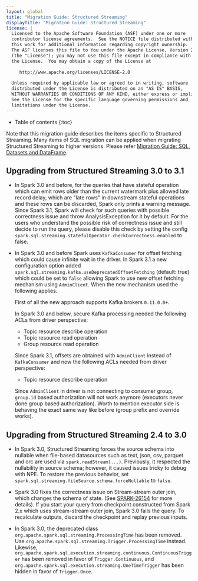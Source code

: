 ```yaml
---
layout: global
title: "Migration Guide: Structured Streaming"
displayTitle: "Migration Guide: Structured Streaming"
license: |
  Licensed to the Apache Software Foundation (ASF) under one or more
  contributor license agreements.  See the NOTICE file distributed with
  this work for additional information regarding copyright ownership.
  The ASF licenses this file to You under the Apache License, Version 2.0
  (the "License"); you may not use this file except in compliance with
  the License.  You may obtain a copy of the License at
 
     http://www.apache.org/licenses/LICENSE-2.0
 
  Unless required by applicable law or agreed to in writing, software
  distributed under the License is distributed on an "AS IS" BASIS,
  WITHOUT WARRANTIES OR CONDITIONS OF ANY KIND, either express or implied.
  See the License for the specific language governing permissions and
  limitations under the License.
---
```


* Table of contents
{:toc}

Note that this migration guide describes the items specific to Structured Streaming.
Many items of SQL migration can be applied when migrating Structured Streaming to higher versions.
Please refer [Migration Guide: SQL, Datasets and DataFrame](sql-migration-guide.html).

## Upgrading from Structured Streaming 3.0 to 3.1

- In Spark 3.0 and before, for the queries that have stateful operation which can emit rows older than the current watermark plus allowed late record delay, which are "late rows" in downstream stateful operations and these rows can be discarded, Spark only prints a warning message. Since Spark 3.1, Spark will check for such queries with possible correctness issue and throw AnalysisException for it by default. For the users who understand the possible risk of correctness issue and still decide to run the query, please disable this check by setting the config `spark.sql.streaming.statefulOperator.checkCorrectness.enabled` to false.

- In Spark 3.0 and before Spark uses `KafkaConsumer` for offset fetching which could cause infinite wait in the driver.
  In Spark 3.1 a new configuration option added `spark.sql.streaming.kafka.useDeprecatedOffsetFetching` (default: true)
  which could be set to `false` allowing Spark to use new offset fetching mechanism using `AdminClient`.
  When the new mechanism used the following applies.
  
  First of all the new approach supports Kafka brokers `0.11.0.0+`.
  
  In Spark 3.0 and below, secure Kafka processing needed the following ACLs from driver perspective:
  * Topic resource describe operation
  * Topic resource read operation
  * Group resource read operation

  Since Spark 3.1, offsets are obtained with `AdminClient` instead of `KafkaConsumer` and now the following ACLs needed from driver perspective:
  * Topic resource describe operation

  Since `AdminClient` in driver is not connecting to consumer group, `group.id` based authorization will not work anymore (executors never done group based authorization).
  Worth to mention executor side is behaving the exact same way like before (group prefix and override works).

## Upgrading from Structured Streaming 2.4 to 3.0

- In Spark 3.0, Structured Streaming forces the source schema into nullable when file-based datasources such as text, json, csv, parquet and orc are used via `spark.readStream(...)`. Previously, it respected the nullability in source schema; however, it caused issues tricky to debug with NPE. To restore the previous behavior, set `spark.sql.streaming.fileSource.schema.forceNullable` to `false`.

- Spark 3.0 fixes the correctness issue on Stream-stream outer join, which changes the schema of state. (See [SPARK-26154](https://issues.apache.org/jira/browse/SPARK-26154) for more details). If you start your query from checkpoint constructed from Spark 2.x which uses stream-stream outer join, Spark 3.0 fails the query. To recalculate outputs, discard the checkpoint and replay previous inputs.

- In Spark 3.0, the deprecated class `org.apache.spark.sql.streaming.ProcessingTime` has been removed. Use `org.apache.spark.sql.streaming.Trigger.ProcessingTime` instead. Likewise, `org.apache.spark.sql.execution.streaming.continuous.ContinuousTrigger` has been removed in favor of `Trigger.Continuous`, and `org.apache.spark.sql.execution.streaming.OneTimeTrigger` has been hidden in favor of `Trigger.Once`.
